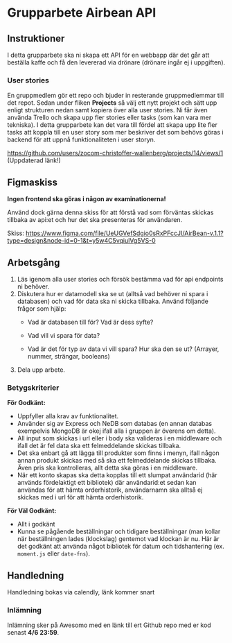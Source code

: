 # Grupparbete Airbean API

## Instruktioner

I detta grupparbete ska ni skapa ett API för en webbapp där det går att beställa kaffe och 
få den levererad via drönare (drönare ingår ej i uppgiften).

### User stories
En gruppmedlem gör ett repo och bjuder in resterande gruppmedlemmar till det repot. Sedan under fliken **Projects** så välj ett nytt projekt och sätt upp enligt strukturen nedan samt kopiera över alla user stories. Ni får även använda Trello och skapa upp fler stories eller tasks (som kan vara mer tekniska). I detta grupparbete kan det vara till fördel att skapa upp lite fler tasks att koppla till en user story som mer beskriver det som behövs göras i backend för att uppnå funktionaliteten i user storyn.

https://github.com/users/zocom-christoffer-wallenberg/projects/14/views/1 (Uppdaterad länk!)

## Figmaskiss

**Ingen frontend ska göras i någon av examinationerna!**

Använd dock gärna denna skiss för att förstå vad som förväntas skickas tillbaka av api:et och hur det ska presenteras för användaren.

Skiss: https://www.figma.com/file/UeUGVefSdgio0sRxPFccJI/AirBean-v.1.1?type=design&node-id=0-1&t=y5w4C5vqiulVg5VS-0

## Arbetsgång

1. Läs igenom alla user stories och försök bestämma vad för api endpoints ni behöver.
2. Diskutera hur er datamodell ska se ut (alltså vad behöver ni spara i databasen) och vad för data ska ni skicka tillbaka. Använd följande frågor som hjälp:
    - Vad är databasen till för? Vad är dess syfte?
        
    - Vad vill vi spara för data?
        
    - Vad är det för typ av data vi vill spara? Hur ska den se ut? (Arrayer, nummer, strängar, booleans)
3. Dela upp arbete.

### Betygskriterier

**För Godkänt:**
* Uppfyller alla krav av funktionalitet.
* Använder sig av Express och NeDB som databas (en annan databas exempelvis MongoDB är okej ifall alla i gruppen är överens om detta).
* All input som skickas i url eller i body ska valideras i en middleware och ifall det är fel data ska ett felmeddelande skickas tillbaka.
* Det ska enbart gå att lägga till produkter som finns i menyn, ifall någon annan produkt skickas med så ska ett felmeddelande skickas tillbaka. Även pris ska kontrolleras, allt detta ska göras i en middleware.
* När ett konto skapas ska detta kopplas till ett slumpat användarid (här används fördelaktigt ett bibliotek) där användarid:et sedan kan användas för att hämta orderhistorik, användarnamn ska alltså ej skickas med i url för att hämta orderhistorik.

**För Väl Godkänt:**
* Allt i godkänt
* Kunna se pågående beställningar och tidigare beställningar (man kollar när beställningen lades (klockslag) gentemot vad klockan är nu. Här är det godkänt att använda något bibliotek för datum och tidshantering (ex. `moment.js` eller `date-fns`).

## Handledning

Handledning bokas via calendly, länk kommer snart

### Inlämning
Inlämning sker på Awesomo med en länk till ert Github repo med er kod senast **4/6 23:59**.
